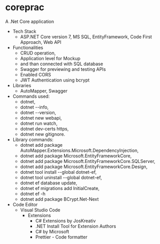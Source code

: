 # coreprac
A .Net Core application
* Tech Stack
  - ASP.NET Core version 7, MS SQL, EntityFramework, Code First Approach, Web API
* Functionalities
  - CRUD operation,
  - Application level for Mockup
  - and than connected with SQL database
  - Swagger for previewing and testing APIs
  - Enabled CORS
  - JWT Authentication using bcrypt
* Libraries
  - AutoMapper, Swagger
* Commands used: 
  - dotnet, 
  - dotnet --info,
  - dotnet --version, 
  - dotnet new webapi, 
  - dotnet run watch, 
  - dotnet dev-certs https, 
  - dotnet new gitignore.
* Library commands: 
  - dotnet add package AutoMapper.Extensions.Microsoft.DependencyInjection, 
  - dotnet add package Microsoft.EntityFrameworkCore, 
  - dotnet add package Microsoft.EntityFrameworkCore.SQLServer, 
  - dotnet add package Microsoft.EntityFrameworkCore.Design, 
  - dotnet tool install --global dotnet-ef, 
  - dotnet tool uninstall --global dotnet-ef, 
  - dotnet ef database update, 
  - dotnet ef migrations add InitialCreate, 
  - dotnet ef -h
  - dotnet add package BCrypt.Net-Next
* Code Editor
  - Visual Studio Code
      - Extensions
          - C# Extensions by JosKreativ
          - .NET Install Tool for Extension Authors
          - C# by Microsoft
          - Prettier - Code formatter
